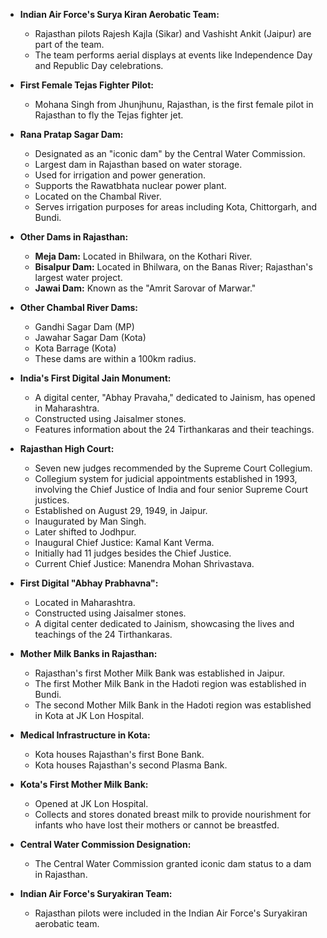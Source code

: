 *   **Indian Air Force's Surya Kiran Aerobatic Team:**
    *   Rajasthan pilots Rajesh Kajla (Sikar) and Vashisht Ankit (Jaipur) are part of the team.
    *   The team performs aerial displays at events like Independence Day and Republic Day celebrations.

*   **First Female Tejas Fighter Pilot:**
    *   Mohana Singh from Jhunjhunu, Rajasthan, is the first female pilot in Rajasthan to fly the Tejas fighter jet.

*   **Rana Pratap Sagar Dam:**
    *   Designated as an "iconic dam" by the Central Water Commission.
    *   Largest dam in Rajasthan based on water storage.
    *   Used for irrigation and power generation.
    *   Supports the Rawatbhata nuclear power plant.
    *   Located on the Chambal River.
    *   Serves irrigation purposes for areas including Kota, Chittorgarh, and Bundi.

*   **Other Dams in Rajasthan:**
    *   **Meja Dam:** Located in Bhilwara, on the Kothari River.
    *   **Bisalpur Dam:** Located in Bhilwara, on the Banas River; Rajasthan's largest water project.
    *   **Jawai Dam:** Known as the "Amrit Sarovar of Marwar."

*   **Other Chambal River Dams:**
    *   Gandhi Sagar Dam (MP)
    *   Jawahar Sagar Dam (Kota)
    *   Kota Barrage (Kota)
    *   These dams are within a 100km radius.

*   **India's First Digital Jain Monument:**
    *   A digital center, "Abhay Pravaha," dedicated to Jainism, has opened in Maharashtra.
    *   Constructed using Jaisalmer stones.
    *   Features information about the 24 Tirthankaras and their teachings.
- **Rajasthan High Court:**
    - Seven new judges recommended by the Supreme Court Collegium.
    - Collegium system for judicial appointments established in 1993, involving the Chief Justice of India and four senior Supreme Court justices.
    - Established on August 29, 1949, in Jaipur.
    - Inaugurated by Man Singh.
    - Later shifted to Jodhpur.
    - Inaugural Chief Justice: Kamal Kant Verma.
    - Initially had 11 judges besides the Chief Justice.
    - Current Chief Justice: Manendra Mohan Shrivastava.

- **First Digital "Abhay Prabhavna":**
    - Located in Maharashtra.
    - Constructed using Jaisalmer stones.
    - A digital center dedicated to Jainism, showcasing the lives and teachings of the 24 Tirthankaras.

- **Mother Milk Banks in Rajasthan:**
    - Rajasthan's first Mother Milk Bank was established in Jaipur.
    - The first Mother Milk Bank in the Hadoti region was established in Bundi.
    - The second Mother Milk Bank in the Hadoti region was established in Kota at JK Lon Hospital.

- **Medical Infrastructure in Kota:**
    - Kota houses Rajasthan's first Bone Bank.
    - Kota houses Rajasthan's second Plasma Bank.

- **Kota's First Mother Milk Bank:**
    - Opened at JK Lon Hospital.
    - Collects and stores donated breast milk to provide nourishment for infants who have lost their mothers or cannot be breastfed.

- **Central Water Commission Designation:**
    - The Central Water Commission granted iconic dam status to a dam in Rajasthan.

- **Indian Air Force's Suryakiran Team:**
    - Rajasthan pilots were included in the Indian Air Force's Suryakiran aerobatic team.
